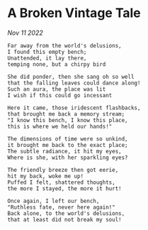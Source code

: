 # A Broken Vintage Tale

*Nov 11 2022*

    Far away from the world's delusions,
    I found this empty bench;
    Unattended, it lay there,
    temping none, but a chirpy bird

    She did ponder, then she sang oh so well
    that the falling leaves could dance along!
    Such an aura, the place was lit
    I wish if this could go incessant

    Here it came, those iridescent flashbacks,
    that brought me back a memory stream;
    "I know this bench, I know this place,
    this is where we held our hands!"

    The dimensions of time were so unkind,
    it brought me back to the exact place;
    The subtle radiance, it hit my eyes,
    Where is she, with her sparkling eyes?

    The friendly breeze then got eerie,
    hit my back, woke me up!
    Puffed I felt, shattered thoughts,
    the more I stayed, the more it hurt!

    Once again, I left our bench,
    "Ruthless fate, never here again!"
    Back alone, to the world's delusions,
    that at least did not break my soul!
